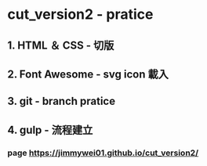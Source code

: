 # cut_version2 - pratice

## 1. HTML ＆ CSS - 切版
## 2. Font Awesome - svg icon 載入
## 3. git - branch pratice
## 4. gulp - 流程建立
### page  https://jimmywei01.github.io/cut_version2/
```




